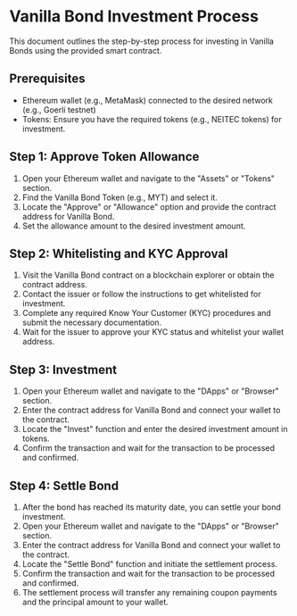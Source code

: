 # Vanilla Bond Investment Process

This document outlines the step-by-step process for investing in Vanilla Bonds using the provided smart contract.

## Prerequisites

- Ethereum wallet (e.g., MetaMask) connected to the desired network (e.g., Goerli testnet)
- Tokens: Ensure you have the required tokens (e.g., NEITEC tokens) for investment.

## Step 1: Approve Token Allowance

1. Open your Ethereum wallet and navigate to the "Assets" or "Tokens" section.
2. Find the Vanilla Bond Token (e.g., MYT) and select it.
3. Locate the "Approve" or "Allowance" option and provide the contract address for Vanilla Bond.
4. Set the allowance amount to the desired investment amount.

## Step 2: Whitelisting and KYC Approval

1. Visit the Vanilla Bond contract on a blockchain explorer or obtain the contract address.
2. Contact the issuer or follow the instructions to get whitelisted for investment.
3. Complete any required Know Your Customer (KYC) procedures and submit the necessary documentation.
4. Wait for the issuer to approve your KYC status and whitelist your wallet address.

## Step 3: Investment

1. Open your Ethereum wallet and navigate to the "DApps" or "Browser" section.
2. Enter the contract address for Vanilla Bond and connect your wallet to the contract.
3. Locate the "Invest" function and enter the desired investment amount in tokens.
4. Confirm the transaction and wait for the transaction to be processed and confirmed.

## Step 4: Settle Bond

1. After the bond has reached its maturity date, you can settle your bond investment.
2. Open your Ethereum wallet and navigate to the "DApps" or "Browser" section.
3. Enter the contract address for Vanilla Bond and connect your wallet to the contract.
4. Locate the "Settle Bond" function and initiate the settlement process.
5. Confirm the transaction and wait for the transaction to be processed and confirmed.
6. The settlement process will transfer any remaining coupon payments and the principal amount to your wallet.



